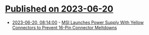 # [Published on 2023-06-20](index.md)

* [2023-06-20, 08:14:00](https://soylentnews.org/article.pl?sid=23/06/19/185201&from=rss) - [MSI Launches Power Supply With Yellow Connectors to Prevent 16-Pin Connector Meltdowns](https://soylentnews.org/article.pl?sid=23/06/19/185201&from=rss)
